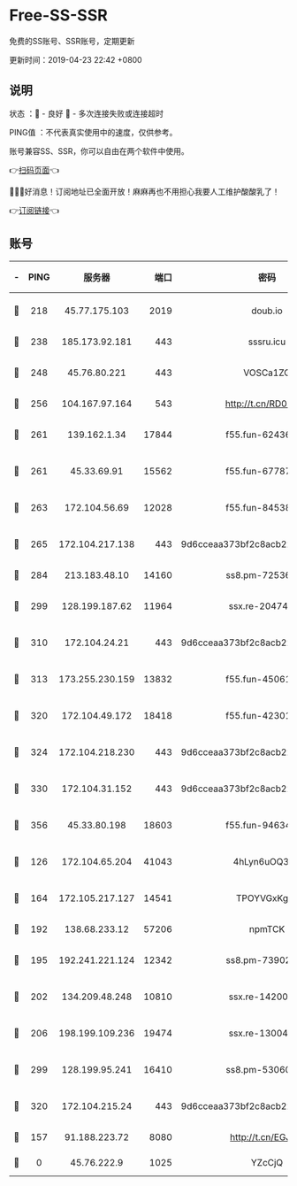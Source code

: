 # Free-SS-SSR

免费的SS账号、SSR账号，定期更新

更新时间：2019-04-23 22:42 +0800

## 说明

状态     ：🙂 - 良好 🙁 - 多次连接失败或连接超时

PING值   ：不代表真实使用中的速度，仅供参考。

账号兼容SS、SSR，你可以自由在两个软件中使用。

👉[扫码页面](https://liesauer.github.io/Free-SS-SSR/)👈

🎉🎉🎉好消息！订阅地址已全面开放！麻麻再也不用担心我要人工维护酸酸乳了！

👉[订阅链接](https://www.liesauer.net/yogurt/subscribe?ACCESS_TOKEN=DAYxR3mMaZAsaqUb)👈

## 账号

|-|PING|服务器|端口|密码|加密方式|区域|
|:----:|:----:|:-----:|-----:|:----:|:----:|:----:|
|🙂|218|45.77.175.103|2019|doub.io|aes-128-ctr|SG|
|🙂|238|185.173.92.181|443|sssru.icu|rc4-md5|RU|
|🙂|248|45.76.80.221|443|VOSCa1ZG|aes-256-cfb|DE|
|🙂|256|104.167.97.164|543|http://t.cn/RD0D7sx|rc4-md5|CA|
|🙂|261|139.162.1.34|17844|f55.fun-62436274|aes-256-cfb|SG|
|🙂|261|45.33.69.91|15562|f55.fun-67787601|aes-256-cfb|US|
|🙂|263|172.104.56.69|12028|f55.fun-84538440|aes-256-cfb|SG|
|🙂|265|172.104.217.138|443|9d6cceaa373bf2c8acb22e60b6a58be6|aes-256-cfb|US|
|🙂|284|213.183.48.10|14160|ss8.pm-72536569|rc4-md5|RU|
|🙂|299|128.199.187.62|11964|ssx.re-20474884|aes-256-cfb|SG|
|🙂|310|172.104.24.21|443|9d6cceaa373bf2c8acb22e60b6a58be6|aes-256-cfb|US|
|🙂|313|173.255.230.159|13832|f55.fun-45061463|aes-256-cfb|US|
|🙂|320|172.104.49.172|18418|f55.fun-42301611|aes-256-cfb|SG|
|🙂|324|172.104.218.230|443|9d6cceaa373bf2c8acb22e60b6a58be6|aes-256-cfb|US|
|🙂|330|172.104.31.152|443|9d6cceaa373bf2c8acb22e60b6a58be6|aes-256-cfb|US|
|🙂|356|45.33.80.198|18603|f55.fun-94634073|aes-256-cfb|US|
|🙂|126|172.104.65.204|41043|4hLyn6uOQ3hU|aes-256-cfb|JP|
|🙂|164|172.105.217.127|14541|TPOYVGxKglpi|aes-256-cfb|JP|
|🙂|192|138.68.233.12|57206|npmTCK|rc4-md5|US|
|🙂|195|192.241.221.124|12342|ss8.pm-73902144|aes-256-cfb|US|
|🙂|202|134.209.48.248|10810|ssx.re-14200963|aes-256-cfb|US|
|🙂|206|198.199.109.236|19474|ssx.re-13004881|aes-256-cfb|US|
|🙂|299|128.199.95.241|16410|ss8.pm-53060931|aes-256-cfb|SG|
|🙂|320|172.104.215.24|443|9d6cceaa373bf2c8acb22e60b6a58be6|aes-256-cfb|US|
|🙁|157|91.188.223.72|8080|http://t.cn/EGJIyrl|rc4-md5|RU|
|🙁|0|45.76.222.9|1025|YZcCjQ|rc4-md5|JP|
